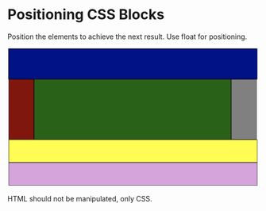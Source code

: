 # Positioning CSS Blocks

Position the elements to achieve the next result. Use float for positioning.

![](images/exercise-ok.png?raw=true)

HTML should not be manipulated, only CSS.